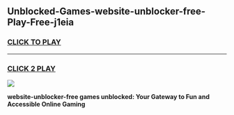 
## Unblocked-Games-website-unblocker-free-Play-Free-j1eia
<h3>
<a href="https://premium76.site?title=website-unblocker-free&ref=18A1">CLICK TO PLAY</a></h3>
<hr>

<h3>
<a href="https://premium76.site?title=website-unblocker-free&ref=18A1">CLICK 2 PLAY</a>
  
</h3>

<a href="https://premium76.site?title=website-unblocker-free&ref=18A1"><img src="https://clearcache.store/games.png"></a>


**website-unblocker-free games unblocked: Your Gateway to Fun and Accessible Online Gaming**
